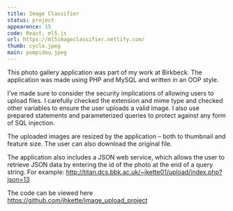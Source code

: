 ```yaml
---
title: Image Classifier
status: project
appearence: 15
code: React, ml5.js
url: https://ml5imageclassifier.netlify.com/
thumb: cycle.jpeg
main: pompidou.jpeg
---
```


This photo gallery application was part of my work at Birkbeck. The application was made using PHP and MySQL and written in an OOP style.

I’ve made sure to consider the security implications of allowing users to upload files. I carefully checked the extension and mime type and checked other variables to ensure the user uploads a valid image. I also use prepared statements and parameterized queries to protect against any form of SQL injection.

The uploaded images are resized by the application – both to thumbnail and feature size. The user can also download the original file.

The application also includes a JSON web service, which allows the user to retrieve JSON data by entering the id of the photo at the end of a query string. For example: http://titan.dcs.bbk.ac.uk/~jkette01/upload/index.php?json=13

The code can be viewed here https://github.com/jhkette/image_upload_project

